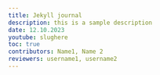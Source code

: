 ```yaml
---
title: Jekyll journal
description: this is a sample description
date: 12.10.2023
youtube: slughere
toc: true
contributors: Name1, Name 2
reviewers: username1, username2
---
```

